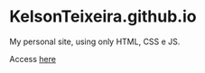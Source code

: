 # KelsonTeixeira.github.io

My personal site, using only HTML, CSS e JS. 

Access [here](https://kelsonteixeira.com)
